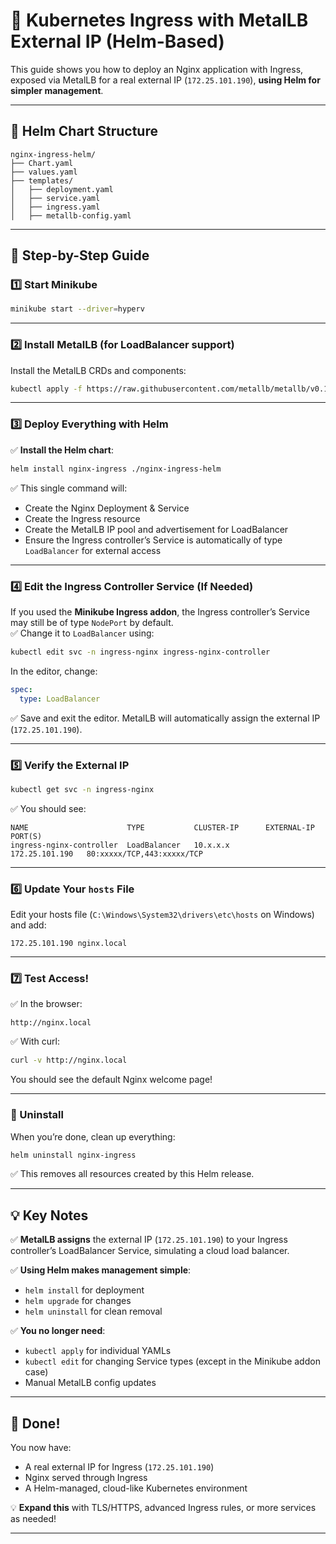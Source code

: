 
# 🚀 Kubernetes Ingress with MetalLB External IP (Helm-Based)

This guide shows you how to deploy an Nginx application with Ingress, exposed via MetalLB for a real external IP (`172.25.101.190`), **using Helm for simpler management**.

---

## 📁 Helm Chart Structure

```
nginx-ingress-helm/
├── Chart.yaml
├── values.yaml
├── templates/
│   ├── deployment.yaml
│   ├── service.yaml
│   ├── ingress.yaml
│   ├── metallb-config.yaml
```

---

## 🚀 Step-by-Step Guide

### 1️⃣ Start Minikube

```bash
minikube start --driver=hyperv
```

---

### 2️⃣ Install MetalLB (for LoadBalancer support)

Install the MetalLB CRDs and components:

```bash
kubectl apply -f https://raw.githubusercontent.com/metallb/metallb/v0.13.10/config/manifests/metallb-native.yaml
```

---

### 3️⃣ Deploy Everything with Helm

✅ **Install the Helm chart**:

```bash
helm install nginx-ingress ./nginx-ingress-helm
```

✅ This single command will:
- Create the Nginx Deployment & Service
- Create the Ingress resource
- Create the MetalLB IP pool and advertisement for LoadBalancer
- Ensure the Ingress controller’s Service is automatically of type `LoadBalancer` for external access

---

### 4️⃣ Edit the Ingress Controller Service (If Needed)

If you used the **Minikube Ingress addon**, the Ingress controller’s Service may still be of type `NodePort` by default.  
✅ Change it to `LoadBalancer` using:

```bash
kubectl edit svc -n ingress-nginx ingress-nginx-controller
```

In the editor, change:

```yaml
spec:
  type: LoadBalancer
```

✅ Save and exit the editor. MetalLB will automatically assign the external IP (`172.25.101.190`).

---

### 5️⃣ Verify the External IP

```bash
kubectl get svc -n ingress-nginx
```

✅ You should see:

```
NAME                      TYPE           CLUSTER-IP      EXTERNAL-IP      PORT(S)
ingress-nginx-controller  LoadBalancer   10.x.x.x        172.25.101.190   80:xxxxx/TCP,443:xxxxx/TCP
```

---

### 6️⃣ Update Your `hosts` File

Edit your hosts file (`C:\Windows\System32\drivers\etc\hosts` on Windows) and add:

```
172.25.101.190 nginx.local
```

---

### 7️⃣ Test Access!

✅ In the browser:

```
http://nginx.local
```

✅ With curl:

```bash
curl -v http://nginx.local
```

You should see the default Nginx welcome page!

---

### 🔧 Uninstall

When you’re done, clean up everything:

```bash
helm uninstall nginx-ingress
```

✅ This removes all resources created by this Helm release.

---

## 💡 Key Notes

✅ **MetalLB assigns** the external IP (`172.25.101.190`) to your Ingress controller’s LoadBalancer Service, simulating a cloud load balancer.

✅ **Using Helm makes management simple**:
- `helm install` for deployment
- `helm upgrade` for changes
- `helm uninstall` for clean removal

✅ **You no longer need**:
- `kubectl apply` for individual YAMLs
- `kubectl edit` for changing Service types (except in the Minikube addon case)
- Manual MetalLB config updates

---

## 🎉 Done!

You now have:
- A real external IP for Ingress (`172.25.101.190`)
- Nginx served through Ingress
- A Helm-managed, cloud-like Kubernetes environment

💡 **Expand this** with TLS/HTTPS, advanced Ingress rules, or more services as needed!

---
